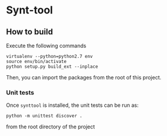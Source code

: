 # Synt-tool

## How to build
Execute the following commands

    virtualenv --python=python2.7 env
    source env/bin/activate
    python setup.py build_ext --inplace

Then, you can import the packages from the root of this project.

### Unit tests
Once `synttool` is installed, the unit tests can be run as:

    python -m unittest discover .

from the root directory of the project